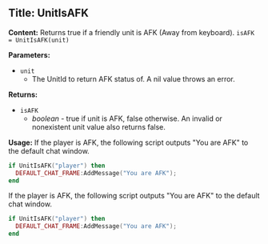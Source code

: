 ## Title: UnitIsAFK

**Content:**
Returns true if a friendly unit is AFK (Away from keyboard).
`isAFK = UnitIsAFK(unit)`

**Parameters:**
- `unit`
  - The UnitId to return AFK status of. A nil value throws an error.

**Returns:**
- `isAFK`
  - *boolean* - true if unit is AFK, false otherwise. An invalid or nonexistent unit value also returns false.

**Usage:**
If the player is AFK, the following script outputs "You are AFK" to the default chat window.
```lua
if UnitIsAFK("player") then
  DEFAULT_CHAT_FRAME:AddMessage("You are AFK");
end
```

If the player is AFK, the following script outputs "You are AFK" to the default chat window.
```lua
if UnitIsAFK("player") then
  DEFAULT_CHAT_FRAME:AddMessage("You are AFK");
end
```
